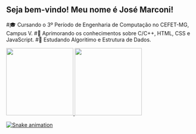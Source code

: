 ## Seja bem-vindo! Meu nome é José Marconi! 

#🎓 Cursando o 3º Período de Engenharia de Computação no CEFET-MG, Campus V.
#🚀 Aprimorando os conhecimentos sobre C/C++, HTML, CSS e JavaScript.
#📖 Estudando Algoritimo e Estrutura de Dados.

<div>
  
<a href="https://github.com/josemarconi">
<img height="180em" src="https://github-readme-stats.vercel.app/api/top-langs/?username=josemarconi&layout=compact&langs_count=7&theme=dracula"/>
<img height="180em" src="https://github-readme-stats.vercel.app/api?username=josemarconi&show_icons=true&theme=dracula&include_all_commits=true&count_public=true"/>
  
</div>


  
  
  
  
  
  
  
  
  
  
  
  
  
  
  
  
  ![Snake animation](https://github.com/josemarconi/JoseMarconi/blob/output/github-contribution-grid-snake.svg)
